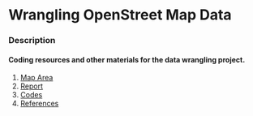 # Wrangling OpenStreet Map Data
 
### Description
#### Coding resources and other materials for the data wrangling project.
1. [Map Area](https://mapzen.com/data/metro-extracts/metro/vancouver_canada/)
2. [Report](https://github.com/watseob/Project_Open_Street_Map/blob/master/Project_Report.ipynb)
3. [Codes](https://github.com/watseob/Project_Open_Street_Map/tree/master/codes)
4. [References]()
